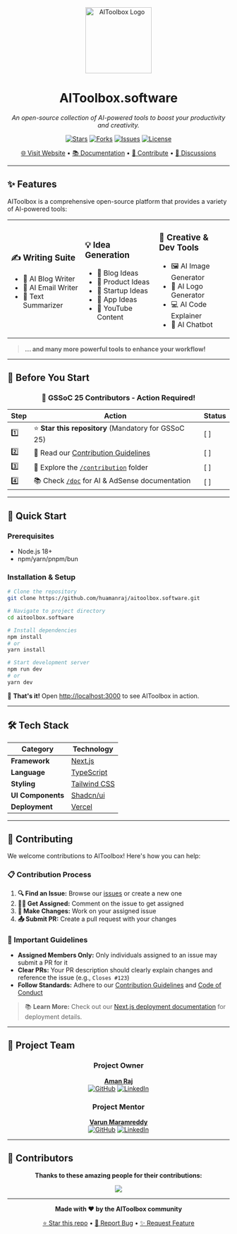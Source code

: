 
<div align="center">
  <a href="https://aitoolbox.software/">
    <img src="public/logo.png" alt="AIToolbox Logo" width="150" />
  </a>
  <h1> AIToolbox.software</h1>
  <p><em>An open-source collection of AI-powered tools to boost your productivity and creativity.</em></p>
  
  [![Stars](https://img.shields.io/github/stars/huamanraj/aitoolbox.software?style=for-the-badge&logo=github)](https://github.com/huamanraj/aitoolbox.software/stargazers)
  [![Forks](https://img.shields.io/github/forks/huamanraj/aitoolbox.software?style=for-the-badge&logo=github)](https://github.com/huamanraj/aitoolbox.software/network/members)
  [![Issues](https://img.shields.io/github/issues/huamanraj/aitoolbox.software?style=for-the-badge&logo=github)](https://github.com/huamanraj/aitoolbox.software/issues)
  [![License](https://img.shields.io/github/license/huamanraj/aitoolbox.software?style=for-the-badge)](https://github.com/huamanraj/aitoolbox.software/blob/main/LICENSE)
  
  [🌐 Visit Website](https://aitoolbox.software) • [📚 Documentation](./doc) • [🤝 Contribute](./contribution) • [💬 Discussions](https://github.com/huamanraj/aitoolbox.software/discussions)
</div>

---

## ✨ Features

AIToolbox is a comprehensive open-source platform that provides a variety of AI-powered tools:

<table>
<tr>
<td width="33%">

### ✍️ **Writing Suite**
- 📝 AI Blog Writer
- 📧 AI Email Writer  
- 📄 Text Summarizer

</td>
<td width="33%">

### 💡 **Idea Generation**
- 📖 Blog Ideas
- 🚀 Product Ideas
- 🏢 Startup Ideas
- 📱 App Ideas
- 🎥 YouTube Content

</td>
<td width="33%">

### 🎨 **Creative & Dev Tools**
- 🖼️ AI Image Generator
- 🎨 AI Logo Generator
- 💻 AI Code Explainer
- 🤖 AI Chatbot

</td>
</tr>
</table>

> **... and many more powerful tools to enhance your workflow!**

---

## 🚨 Before You Start

<div align="center">
  
  ### 🌟 **GSSoC 25 Contributors - Action Required!**
  
</div>

| Step | Action | Status |
|------|--------|--------|
| 1️⃣ | ⭐ **Star this repository** (Mandatory for GSSoC 25) | [ ] |
| 2️⃣ | 📖 Read our [Contribution Guidelines](./contribution/CONTRIBUTING.md) | [ ] |
| 3️⃣ | 📂 Explore the [`/contribution`](./contribution) folder | [ ] |
| 4️⃣ | 📚 Check [`/doc`](./doc) for AI & AdSense documentation | [ ] |

---

## 🚀 Quick Start

### Prerequisites
- Node.js 18+ 
- npm/yarn/pnpm/bun

### Installation & Setup

```bash
# Clone the repository
git clone https://github.com/huamanraj/aitoolbox.software.git

# Navigate to project directory
cd aitoolbox.software

# Install dependencies
npm install
# or
yarn install

# Start development server
npm run dev
# or
yarn dev
```

🎉 **That's it!** Open [http://localhost:3000](http://localhost:3000) to see AIToolbox in action.

---

## 🛠️ Tech Stack

<div align="center">

| Category | Technology |
|----------|------------|
| **Framework** | [Next.js](https://nextjs.org/) |
| **Language** | [TypeScript](https://www.typescriptlang.org/) |
| **Styling** | [Tailwind CSS](https://tailwindcss.com/) |
| **UI Components** | [Shadcn/ui](https://ui.shadcn.com/) |
| **Deployment** | [Vercel](https://vercel.com) |

</div>

---

## 🤝 Contributing

We welcome contributions to AIToolbox! Here's how you can help:

### 📋 Contribution Process

1. **🔍 Find an Issue:** Browse our [issues](https://github.com/huamanraj/aitoolbox.software/issues) or create a new one
2. **🙋‍♀️ Get Assigned:** Comment on the issue to get assigned
3. **🔧 Make Changes:** Work on your assigned issue
4. **📤 Submit PR:** Create a pull request with your changes

### 📖 Important Guidelines

- **Assigned Members Only:** Only individuals assigned to an issue may submit a PR for it
- **Clear PRs:** Your PR description should clearly explain changes and reference the issue (e.g., `Closes #123`)
- **Follow Standards:** Adhere to our [Contribution Guidelines](./contribution/CONTRIBUTING.md) and [Code of Conduct](./contribution/CODE_OF_CONDUCT.md)

> 📚 **Learn More:** Check out our [Next.js deployment documentation](https://nextjs.org/docs/app/building-your-application/deploying) for deployment details.

---

## 👑 Project Team

<div align="center">

### Project Owner
**[Aman Raj](https://amanraj.me)**  
[![GitHub](https://img.shields.io/badge/GitHub-huamanraj-black?style=flat-square&logo=github)](https://github.com/huamanraj) [![LinkedIn](https://img.shields.io/badge/LinkedIn-Connect-blue?style=flat-square&logo=linkedin)](https://www.linkedin.com/in/huamanraj/)

### Project Mentor  
**[Varun Maramreddy](https://www.linkedin.com/in/varunmaramreddy/)**  
[![GitHub](https://img.shields.io/badge/GitHub-DrMyth-black?style=flat-square&logo=github)](https://github.com/DrMyth) [![LinkedIn](https://img.shields.io/badge/LinkedIn-Connect-blue?style=flat-square&logo=linkedin)](https://www.linkedin.com/in/varunmaramreddy/)

</div>

---

## 👥 Contributors

<div align="center">
  
**Thanks to these amazing people for their contributions:**

<a href="https://github.com/huamanraj/aitoolbox.software/graphs/contributors">
  <img src="https://contrib.rocks/image?repo=huamanraj/aitoolbox.software" />
</a>


---

<div align="center">
  
**Made with ❤️ by the AIToolbox community**

[⭐ Star this repo](https://github.com/huamanraj/aitoolbox.software) • [🐛 Report Bug](https://github.com/huamanraj/aitoolbox.software/issues/new?template=bug_report.yml) • [✨ Request Feature](https://github.com/huamanraj/aitoolbox.software/issues/new?template=feature_request.yml)

</div>
